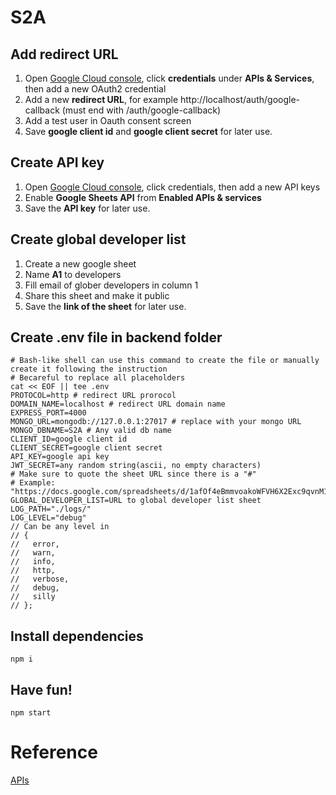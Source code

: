 # S2A

## Add redirect URL
1. Open [Google Cloud console](https://console.cloud.google.com/welcome), click **credentials** under **APIs & Services**, then add a new OAuth2 credential  
2. Add a new **redirect URL**, for example http://localhost/auth/google-callback (must end with /auth/google-callback) 
3. Add a test user in Oauth consent screen
4. Save **google client id** and **google client secret** for later use.

## Create API key
1. Open [Google Cloud console](https://console.cloud.google.com/welcome), click credentials, then add a new API keys
2. Enable **Google Sheets API** from **Enabled APIs & services**
3. Save the **API key** for later use.

## Create global developer list
1. Create a new google sheet
2. Name **A1** to developers
3. Fill email of glober developers in column 1
4. Share this sheet and make it public
5. Save the **link of the sheet** for later use.

## Create **.env** file in backend folder
```
# Bash-like shell can use this command to create the file or manually create it following the instruction
# Becareful to replace all placeholders
cat << EOF || tee .env
PROTOCOL=http # redirect URL prorocol
DOMAIN_NAME=localhost # redirect URL domain name
EXPRESS_PORT=4000
MONGO_URL=mongodb://127.0.0.1:27017 # replace with your mongo URL
MONGO_DBNAME=S2A # Any valid db name
CLIENT_ID=google client id
CLIENT_SECRET=google client secret
API_KEY=google api key
JWT_SECRET=any random string(ascii, no empty characters)
# Make sure to quote the sheet URL since there is a "#"
# Example: "https://docs.google.com/spreadsheets/d/1afOf4eBmmvoakoWFVH6X2Exc9qvnM14MKpxjLF2krEM/edit#gid=0"
GLOBAL_DEVELOPER_LIST=URL to global developer list sheet
LOG_PATH="./logs/"
LOG_LEVEL="debug"
// Can be any level in
// {
//   error,
//   warn,
//   info,
//   http,
//   verbose,
//   debug,
//   silly
// };
```

## Install dependencies
```
npm i
```

## Have fun!
```
npm start
```

# Reference
[APIs](./doc/api.md)
